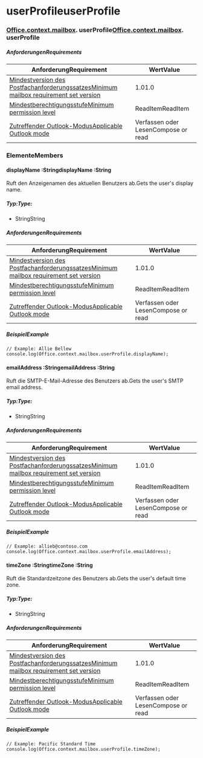 
# <a name="userprofile"></a><span data-ttu-id="4c7b4-101">userProfile</span><span class="sxs-lookup"><span data-stu-id="4c7b4-101">userProfile</span></span>

### <span data-ttu-id="4c7b4-p101">[Office](Office.md)[.context](Office.context.md)[.mailbox](Office.context.mailbox.md). userProfile</span><span class="sxs-lookup"><span data-stu-id="4c7b4-p101">[Office](Office.md)[.context](Office.context.md)[.mailbox](Office.context.mailbox.md). userProfile</span></span>

##### <a name="requirements"></a><span data-ttu-id="4c7b4-104">Anforderungen</span><span class="sxs-lookup"><span data-stu-id="4c7b4-104">Requirements</span></span>

|<span data-ttu-id="4c7b4-105">Anforderung</span><span class="sxs-lookup"><span data-stu-id="4c7b4-105">Requirement</span></span>| <span data-ttu-id="4c7b4-106">Wert</span><span class="sxs-lookup"><span data-stu-id="4c7b4-106">Value</span></span>|
|---|---|
|[<span data-ttu-id="4c7b4-107">Mindestversion des Postfachanforderungssatzes</span><span class="sxs-lookup"><span data-stu-id="4c7b4-107">Minimum mailbox requirement set version</span></span>](/javascript/office/requirement-sets/outlook-api-requirement-sets)| <span data-ttu-id="4c7b4-108">1.0</span><span class="sxs-lookup"><span data-stu-id="4c7b4-108">1.0</span></span>|
|[<span data-ttu-id="4c7b4-109">Mindestberechtigungsstufe</span><span class="sxs-lookup"><span data-stu-id="4c7b4-109">Minimum permission level</span></span>](https://docs.microsoft.com/outlook/add-ins/understanding-outlook-add-in-permissions)| <span data-ttu-id="4c7b4-110">ReadItem</span><span class="sxs-lookup"><span data-stu-id="4c7b4-110">ReadItem</span></span>|
|[<span data-ttu-id="4c7b4-111">Zutreffender Outlook-Modus</span><span class="sxs-lookup"><span data-stu-id="4c7b4-111">Applicable Outlook mode</span></span>](https://docs.microsoft.com/outlook/add-ins/#extension-points)| <span data-ttu-id="4c7b4-112">Verfassen oder Lesen</span><span class="sxs-lookup"><span data-stu-id="4c7b4-112">Compose or read</span></span>|

### <a name="members"></a><span data-ttu-id="4c7b4-113">Elemente</span><span class="sxs-lookup"><span data-stu-id="4c7b4-113">Members</span></span>

####  <a name="displayname-string"></a><span data-ttu-id="4c7b4-114">displayName :String</span><span class="sxs-lookup"><span data-stu-id="4c7b4-114">displayName :String</span></span>

<span data-ttu-id="4c7b4-115">Ruft den Anzeigenamen des aktuellen Benutzers ab.</span><span class="sxs-lookup"><span data-stu-id="4c7b4-115">Gets the user's display name.</span></span>

##### <a name="type"></a><span data-ttu-id="4c7b4-116">Typ:</span><span class="sxs-lookup"><span data-stu-id="4c7b4-116">Type:</span></span>

*   <span data-ttu-id="4c7b4-117">String</span><span class="sxs-lookup"><span data-stu-id="4c7b4-117">String</span></span>

##### <a name="requirements"></a><span data-ttu-id="4c7b4-118">Anforderungen</span><span class="sxs-lookup"><span data-stu-id="4c7b4-118">Requirements</span></span>

|<span data-ttu-id="4c7b4-119">Anforderung</span><span class="sxs-lookup"><span data-stu-id="4c7b4-119">Requirement</span></span>| <span data-ttu-id="4c7b4-120">Wert</span><span class="sxs-lookup"><span data-stu-id="4c7b4-120">Value</span></span>|
|---|---|
|[<span data-ttu-id="4c7b4-121">Mindestversion des Postfachanforderungssatzes</span><span class="sxs-lookup"><span data-stu-id="4c7b4-121">Minimum mailbox requirement set version</span></span>](/javascript/office/requirement-sets/outlook-api-requirement-sets)| <span data-ttu-id="4c7b4-122">1.0</span><span class="sxs-lookup"><span data-stu-id="4c7b4-122">1.0</span></span>|
|[<span data-ttu-id="4c7b4-123">Mindestberechtigungsstufe</span><span class="sxs-lookup"><span data-stu-id="4c7b4-123">Minimum permission level</span></span>](https://docs.microsoft.com/outlook/add-ins/understanding-outlook-add-in-permissions)| <span data-ttu-id="4c7b4-124">ReadItem</span><span class="sxs-lookup"><span data-stu-id="4c7b4-124">ReadItem</span></span>|
|[<span data-ttu-id="4c7b4-125">Zutreffender Outlook-Modus</span><span class="sxs-lookup"><span data-stu-id="4c7b4-125">Applicable Outlook mode</span></span>](https://docs.microsoft.com/outlook/add-ins/#extension-points)| <span data-ttu-id="4c7b4-126">Verfassen oder Lesen</span><span class="sxs-lookup"><span data-stu-id="4c7b4-126">Compose or read</span></span>|

##### <a name="example"></a><span data-ttu-id="4c7b4-127">Beispiel</span><span class="sxs-lookup"><span data-stu-id="4c7b4-127">Example</span></span>

```
// Example: Allie Bellew
console.log(Office.context.mailbox.userProfile.displayName);
```

####  <a name="emailaddress-string"></a><span data-ttu-id="4c7b4-128">emailAddress :String</span><span class="sxs-lookup"><span data-stu-id="4c7b4-128">emailAddress :String</span></span>

<span data-ttu-id="4c7b4-129">Ruft die SMTP-E-Mail-Adresse des Benutzers ab.</span><span class="sxs-lookup"><span data-stu-id="4c7b4-129">Gets the user's SMTP email address.</span></span>

##### <a name="type"></a><span data-ttu-id="4c7b4-130">Typ:</span><span class="sxs-lookup"><span data-stu-id="4c7b4-130">Type:</span></span>

*   <span data-ttu-id="4c7b4-131">String</span><span class="sxs-lookup"><span data-stu-id="4c7b4-131">String</span></span>

##### <a name="requirements"></a><span data-ttu-id="4c7b4-132">Anforderungen</span><span class="sxs-lookup"><span data-stu-id="4c7b4-132">Requirements</span></span>

|<span data-ttu-id="4c7b4-133">Anforderung</span><span class="sxs-lookup"><span data-stu-id="4c7b4-133">Requirement</span></span>| <span data-ttu-id="4c7b4-134">Wert</span><span class="sxs-lookup"><span data-stu-id="4c7b4-134">Value</span></span>|
|---|---|
|[<span data-ttu-id="4c7b4-135">Mindestversion des Postfachanforderungssatzes</span><span class="sxs-lookup"><span data-stu-id="4c7b4-135">Minimum mailbox requirement set version</span></span>](/javascript/office/requirement-sets/outlook-api-requirement-sets)| <span data-ttu-id="4c7b4-136">1.0</span><span class="sxs-lookup"><span data-stu-id="4c7b4-136">1.0</span></span>|
|[<span data-ttu-id="4c7b4-137">Mindestberechtigungsstufe</span><span class="sxs-lookup"><span data-stu-id="4c7b4-137">Minimum permission level</span></span>](https://docs.microsoft.com/outlook/add-ins/understanding-outlook-add-in-permissions)| <span data-ttu-id="4c7b4-138">ReadItem</span><span class="sxs-lookup"><span data-stu-id="4c7b4-138">ReadItem</span></span>|
|[<span data-ttu-id="4c7b4-139">Zutreffender Outlook-Modus</span><span class="sxs-lookup"><span data-stu-id="4c7b4-139">Applicable Outlook mode</span></span>](https://docs.microsoft.com/outlook/add-ins/#extension-points)| <span data-ttu-id="4c7b4-140">Verfassen oder Lesen</span><span class="sxs-lookup"><span data-stu-id="4c7b4-140">Compose or read</span></span>|

##### <a name="example"></a><span data-ttu-id="4c7b4-141">Beispiel</span><span class="sxs-lookup"><span data-stu-id="4c7b4-141">Example</span></span>

```
// Example: allieb@contoso.com
console.log(Office.context.mailbox.userProfile.emailAddress);
```

####  <a name="timezone-string"></a><span data-ttu-id="4c7b4-142">timeZone :String</span><span class="sxs-lookup"><span data-stu-id="4c7b4-142">timeZone :String</span></span>

<span data-ttu-id="4c7b4-143">Ruft die Standardzeitzone des Benutzers ab.</span><span class="sxs-lookup"><span data-stu-id="4c7b4-143">Gets the user's default time zone.</span></span>

##### <a name="type"></a><span data-ttu-id="4c7b4-144">Typ:</span><span class="sxs-lookup"><span data-stu-id="4c7b4-144">Type:</span></span>

*   <span data-ttu-id="4c7b4-145">String</span><span class="sxs-lookup"><span data-stu-id="4c7b4-145">String</span></span>

##### <a name="requirements"></a><span data-ttu-id="4c7b4-146">Anforderungen</span><span class="sxs-lookup"><span data-stu-id="4c7b4-146">Requirements</span></span>

|<span data-ttu-id="4c7b4-147">Anforderung</span><span class="sxs-lookup"><span data-stu-id="4c7b4-147">Requirement</span></span>| <span data-ttu-id="4c7b4-148">Wert</span><span class="sxs-lookup"><span data-stu-id="4c7b4-148">Value</span></span>|
|---|---|
|[<span data-ttu-id="4c7b4-149">Mindestversion des Postfachanforderungssatzes</span><span class="sxs-lookup"><span data-stu-id="4c7b4-149">Minimum mailbox requirement set version</span></span>](/javascript/office/requirement-sets/outlook-api-requirement-sets)| <span data-ttu-id="4c7b4-150">1.0</span><span class="sxs-lookup"><span data-stu-id="4c7b4-150">1.0</span></span>|
|[<span data-ttu-id="4c7b4-151">Mindestberechtigungsstufe</span><span class="sxs-lookup"><span data-stu-id="4c7b4-151">Minimum permission level</span></span>](https://docs.microsoft.com/outlook/add-ins/understanding-outlook-add-in-permissions)| <span data-ttu-id="4c7b4-152">ReadItem</span><span class="sxs-lookup"><span data-stu-id="4c7b4-152">ReadItem</span></span>|
|[<span data-ttu-id="4c7b4-153">Zutreffender Outlook-Modus</span><span class="sxs-lookup"><span data-stu-id="4c7b4-153">Applicable Outlook mode</span></span>](https://docs.microsoft.com/outlook/add-ins/#extension-points)| <span data-ttu-id="4c7b4-154">Verfassen oder Lesen</span><span class="sxs-lookup"><span data-stu-id="4c7b4-154">Compose or read</span></span>|

##### <a name="example"></a><span data-ttu-id="4c7b4-155">Beispiel</span><span class="sxs-lookup"><span data-stu-id="4c7b4-155">Example</span></span>

```
// Example: Pacific Standard Time
console.log(Office.context.mailbox.userProfile.timeZone);
```